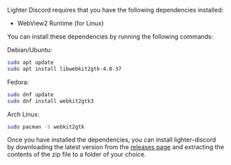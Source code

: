 Lighter Discord requires that you have the following dependencies installed:

- WebView2 Runtime (for Linux)

You can install these dependencies by running the following commands:

Debian/Ubuntu:

```bash
sudo apt update
sudo apt install libwebkit2gtk-4.0-37
```

Fedora:

```bash
sudo dnf update
sudo dnf install webkit2gtk3
```

Arch Linux:

```bash
sudo pacman -S webkit2gtk
```

Once you have installed the dependencies, you can install lighter-discord by downloading the latest version from the [releases page](https://github.com/afroraydude/lighter-discord/releases) and extracting the contents of the zip file to a folder of your choice.

